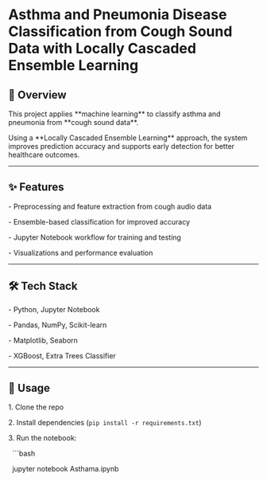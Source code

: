 # Asthma and Pneumonia Disease Classification from Cough Sound Data with Locally Cascaded Ensemble Learning



## 📌 Overview

This project applies \*\*machine learning\*\* to classify asthma and pneumonia from \*\*cough sound data\*\*.  

Using a \*\*Locally Cascaded Ensemble Learning\*\* approach, the system improves prediction accuracy and supports early detection for better healthcare outcomes.



---



## ✨ Features

\- Preprocessing and feature extraction from cough audio data  

\- Ensemble-based classification for improved accuracy  

\- Jupyter Notebook workflow for training and testing  

\- Visualizations and performance evaluation  



---



## 🛠️ Tech Stack

\- Python, Jupyter Notebook  

\- Pandas, NumPy, Scikit-learn  

\- Matplotlib, Seaborn  

\- XGBoost, Extra Trees Classifier  



---



## 🚀 Usage

1\. Clone the repo  

2\. Install dependencies (`pip install -r requirements.txt`)  

3\. Run the notebook:  

&nbsp;  ```bash

&nbsp;  jupyter notebook Asthama.ipynb



